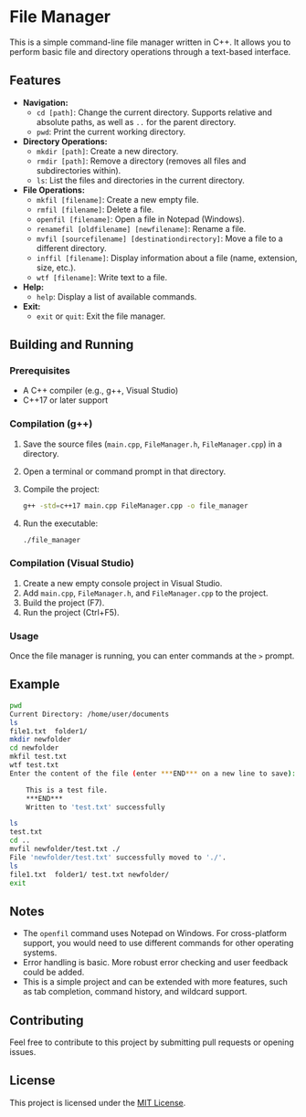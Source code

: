 # File Manager

This is a simple command-line file manager written in C++. It allows you to perform basic file and directory operations through a text-based interface.

## Features

* **Navigation:**
    * `cd [path]`: Change the current directory. Supports relative and absolute paths, as well as `..` for the parent directory.
    * `pwd`: Print the current working directory.
* **Directory Operations:**
    * `mkdir [path]`: Create a new directory.
    * `rmdir [path]`: Remove a directory (removes all files and subdirectories within).
    * `ls`: List the files and directories in the current directory.
* **File Operations:**
    * `mkfil [filename]`: Create a new empty file.
    * `rmfil [filename]`: Delete a file.
    * `openfil [filename]`: Open a file in Notepad (Windows).
    * `renamefil [oldfilename] [newfilename]`: Rename a file.
    * `mvfil [sourcefilename] [destinationdirectory]`: Move a file to a different directory.
    * `inffil [filename]`: Display information about a file (name, extension, size, etc.).
    * `wtf [filename]`: Write text to a file.
* **Help:**
    * `help`: Display a list of available commands.
* **Exit:**
    * `exit` or `quit`: Exit the file manager.

## Building and Running

### Prerequisites

* A C++ compiler (e.g., g++, Visual Studio)
* C++17 or later support

### Compilation (g++)

1.  Save the source files (`main.cpp`, `FileManager.h`, `FileManager.cpp`) in a directory.
2.  Open a terminal or command prompt in that directory.
3.  Compile the project:

    ```bash
    g++ -std=c++17 main.cpp FileManager.cpp -o file_manager
    ```

4.  Run the executable:

    ```bash
    ./file_manager
    ```

### Compilation (Visual Studio)

1.  Create a new empty console project in Visual Studio.
2.  Add `main.cpp`, `FileManager.h`, and `FileManager.cpp` to the project.
3.  Build the project (F7).
4.  Run the project (Ctrl+F5).

### Usage

Once the file manager is running, you can enter commands at the `>` prompt.

## Example

```bash
pwd
Current Directory: /home/user/documents
ls
file1.txt  folder1/
mkdir newfolder
cd newfolder
mkfil test.txt
wtf test.txt
Enter the content of the file (enter ***END*** on a new line to save):

    This is a test file.
    ***END***
    Written to 'test.txt' successfully

ls
test.txt
cd ..
mvfil newfolder/test.txt ./
File 'newfolder/test.txt' successfully moved to './'.
ls
file1.txt  folder1/ test.txt newfolder/
exit
```

## Notes

* The `openfil` command uses Notepad on Windows. For cross-platform support, you would need to use different commands for other operating systems.
* Error handling is basic. More robust error checking and user feedback could be added.
* This is a simple project and can be extended with more features, such as tab completion, command history, and wildcard support.

## Contributing

Feel free to contribute to this project by submitting pull requests or opening issues.

## License

This project is licensed under the [MIT License](LICENSE.txt). 